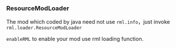 ### ResourceModLoader

The mod which coded by java need not use `rml.info`，just invoke
`rml.loader.ResourceModLoader`

`enableRML` to enable your mod use rml loading function.